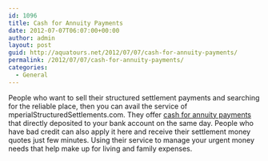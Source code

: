 ```yaml
---
id: 1096
title: Cash for Annuity Payments
date: 2012-07-07T06:07:00+00:00
author: admin
layout: post
guid: http://aquatours.net/2012/07/07/cash-for-annuity-payments/
permalink: /2012/07/07/cash-for-annuity-payments/
categories:
  - General
---
```

People who want to sell their structured settlement payments and searching for the reliable place, then you can avail the service of mperialStructuredSettlements.com. They offer [cash for annuity payments](http://www.imperialstructuredsettlements.com/) that directly deposited to your bank account on the same day. People who have bad credit can also apply it here and receive their settlement money quotes just few minutes. Using their service to manage your urgent money needs that help make up for living and family expenses.